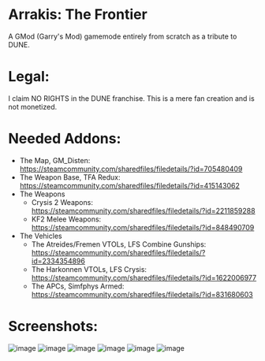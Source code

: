 # Arrakis: The Frontier
A GMod (Garry's Mod) gamemode entirely from scratch as a tribute to DUNE.

# Legal:
I claim NO RIGHTS in the DUNE franchise. This is a mere fan creation and is not monetized.

# Needed Addons:
- The Map, GM_Disten: https://steamcommunity.com/sharedfiles/filedetails/?id=705480409
- The Weapon Base, TFA Redux: https://steamcommunity.com/sharedfiles/filedetails/?id=415143062  
- The Weapons
  - Crysis 2 Weapons: https://steamcommunity.com/sharedfiles/filedetails/?id=2211859288
  - KF2 Melee Weapons: https://steamcommunity.com/sharedfiles/filedetails/?id=848490709
- The Vehicles
  - The Atreides/Fremen VTOLs, LFS Combine Gunships: https://steamcommunity.com/sharedfiles/filedetails/?id=2334354896
  - The Harkonnen VTOLs, LFS Crysis: https://steamcommunity.com/sharedfiles/filedetails/?id=1622006977
  - The APCs, Simfphys Armed: https://steamcommunity.com/sharedfiles/filedetails/?id=831680603

# Screenshots:
![image](https://user-images.githubusercontent.com/63636914/141677357-95e1ae00-5849-4b23-974b-c3a2ca99abba.png)
![image](https://user-images.githubusercontent.com/63636914/141681835-ff6f900d-410d-4258-8aab-344d2a30c1ad.png)
![image](https://user-images.githubusercontent.com/63636914/141681788-5154b875-d4a6-425f-965f-34695cd8d575.png)
![image](https://user-images.githubusercontent.com/63636914/141846443-3f2b9e75-21f4-4701-b770-ee0bfaea4b2c.png)
![image](https://user-images.githubusercontent.com/63636914/141928844-7b3245a6-b35d-4dd2-bfcc-06679854b0a0.png)
![image](https://user-images.githubusercontent.com/63636914/141958236-6d9dab8d-b387-438f-a692-7d3c56f748fd.png)
